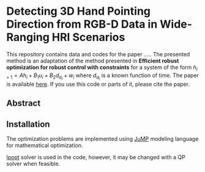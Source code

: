 # Detecting 3D Hand Pointing Direction from RGB-D Data in Wide-Ranging HRI Scenarios

This repository contains data and codes for the paper ..... The presented method is an adaptation of the method presented in __Efficient robust optimization for robust control
with constraints__ for a system of the form $` h_{i+1}= Ah_i + B_{1}u_i + B_{2} d_{a_i} + w_i`$ where $`d_{a_i}`$ is a known function of time. The paper is available [here](https://link.springer.com/article/10.1007/s10107-007-0096-6). If you use this code or parts of it, please cite the paper.

## Abstract

## Installation
The optimization problems are implemented using [JuMP](https://github.com/JuliaOpt/JuMP.jl) modeling language for mathematical optimization.

 [Ipopt](https://ipoptjl.readthedocs.io/en/latest/ipopt.html) solver is used in the code, however, it may be changed with a QP solver when feasible.


